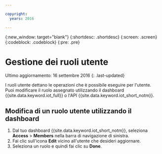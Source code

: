 ```yaml
---

copyright:
  years: 2016

---
```


{:new_window: target="blank"}
{:shortdesc: .shortdesc}
{:screen: .screen}
{:codeblock: .codeblock}
{:pre: .pre}

# Gestione dei ruoli utente
Ultimo aggiornamento: 16 settembre 2016
{: .last-updated}

I ruoli utente dettano le operazioni che è possibile eseguire per l'utente. Puoi modificare il ruolo assegnato utilizzando il dashboard {{site.data.keyword.iot_full}} o l'API {{site.data.keyword.iot_short_notm}}.

## Modifica di un ruolo utente utilizzando il dashboard

1. Dal tuo dashboard {{site.data.keyword.iot_short_notm}}, seleziona **Access** > **Members** nella barra di navigazione di sinistra.
2. Fai clic sull'icona **Edit** vicino all'utente che desideri aggiornare.
3. Seleziona un ruolo e quindi fai clic su **Done**.

<!-- 
## Changing a user role by using the API

For information on using the API to change a user role, see the [{{site.data.keyword.iot_short_notm}} API documentation](https://docs.internetofthings.ibmcloud.com/swagger/v0002.html).
-->
